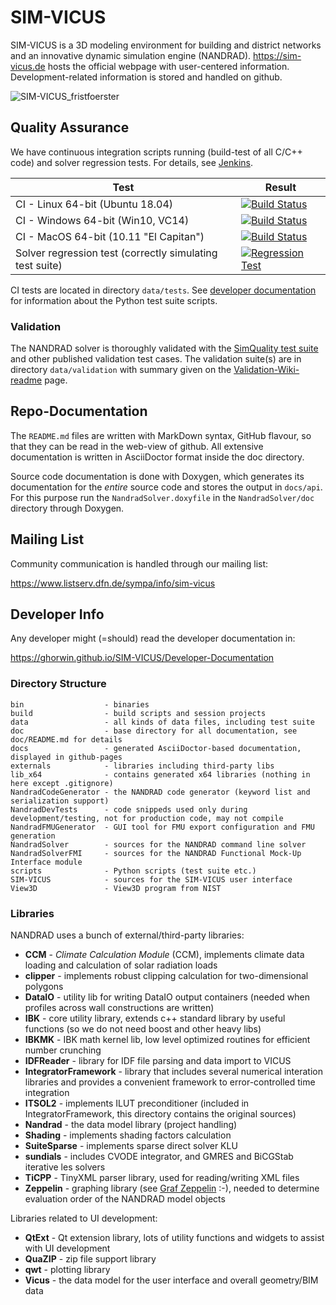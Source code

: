 # SIM-VICUS

SIM-VICUS is a 3D modeling environment for building and district networks and an innovative dynamic simulation engine (NANDRAD). https://sim-vicus.de hosts the official webpage with user-centered information. Development-related information is stored and handled on github.

![SIM-VICUS_fristfoerster](https://user-images.githubusercontent.com/6892676/131216469-553f0b81-d61a-470d-ae02-194ab0d82641.png)


## Quality Assurance

We have continuous integration scripts running (build-test of all C/C++ code) and solver regression tests. For details, see [Jenkins](https://baukli01.arch.tu-dresden.de/jenkins).

| Test | Result|
|-----|-----|
| CI - Linux 64-bit (Ubuntu 18.04) | [![Build Status](https://baukli01.arch.tu-dresden.de/jenkins/buildStatus/icon?job=NR-Linux-SimVicus&style=plastic)](https://baukli01.arch.tu-dresden.de/jenkins/job/NR-Linux-SimVicus/)    |
| CI - Windows 64-bit (Win10, VC14) | [![Build Status](https://baukli01.arch.tu-dresden.de/jenkins/buildStatus/icon?job=NR64-Win-SimVicus&style=plastic)](https://baukli01.arch.tu-dresden.de/jenkins/job/NR64-Win-SimVicus/)   |
| CI - MacOS 64-bit (10.11 "El Capitan") | [![Build Status](https://baukli01.arch.tu-dresden.de/jenkins/buildStatus/icon?job=NR-IOS-SimVicus&style=plastic)](https://baukli01.arch.tu-dresden.de/jenkins/job/NR-IOS-SimVicus/) |
| Solver regression test (correctly simulating test suite) | [![Regression Test](https://baukli01.arch.tu-dresden.de/jenkins/buildStatus/icon?job=Daily-Test-SimVicus_Nandrad2&style=plastic&subject=Testsuite)](https://baukli01.arch.tu-dresden.de/jenkins/job/Daily-Test-SimVicus_Nandrad2/)   |

CI tests are located in directory `data/tests`. See [developer documentation](https://ghorwin.github.io/SIM-VICUS/Developer-Documentation/index.html) for information about the Python test suite scripts.

### Validation

The NANDRAD solver is thoroughly validated with the [SimQuality test suite](https://simquality.de) and other published validation test cases.
The validation suite(s) are in directory `data/validation` with summary given on the [Validation-Wiki-readme](https://github.com/ghorwin/SIM-VICUS/tree/master/data/validation/SimQuality) page.

## Repo-Documentation

The `README.md` files are written with MarkDown syntax, GitHub flavour, so that they can be read in the web-view of github.
All extensive documentation is written in AsciiDoctor format inside the doc directory.

Source code documentation is done with Doxygen, which generates its documentation for the _entire_ source code and stores
the output in `docs/api`. For this purpose run the `NandradSolver.doxyfile` in the `NandradSolver/doc` directory through Doxygen.


## Mailing List 

Community communication is handled through our mailing list:

https://www.listserv.dfn.de/sympa/info/sim-vicus


## Developer Info

Any developer might (=should) read the developer documentation in:

https://ghorwin.github.io/SIM-VICUS/Developer-Documentation

### Directory Structure

```
bin                  - binaries
build                - build scripts and session projects
data                 - all kinds of data files, including test suite
doc                  - base directory for all documentation, see doc/README.md for details
docs                 - generated AsciiDoctor-based documentation, displayed in github-pages
externals            - libraries including third-party libs
lib_x64              - contains generated x64 libraries (nothing in here except .gitignore)
NandradCodeGenerator - the NANDRAD code generator (keyword list and serialization support)
NandradDevTests      - code snippeds used only during development/testing, not for production code, may not compile
NandradFMUGenerator  - GUI tool for FMU export configuration and FMU generation
NandradSolver        - sources for the NANDRAD command line solver
NandradSolverFMI     - sources for the NANDRAD Functional Mock-Up Interface module
scripts              - Python scripts (test suite etc.)
SIM-VICUS            - sources for the SIM-VICUS user interface
View3D               - View3D program from NIST
```

### Libraries

NANDRAD uses a bunch of external/third-party libraries:

* **CCM** - _Climate Calculation Module_ (CCM), implements climate data loading and calculation of solar radiation loads
* **clipper** - implements robust clipping calculation for two-dimensional polygons
* **DataIO** - utility lib for writing DataIO output containers (needed when profiles across wall constructions are written)
* **IBK** - core utility library, extends c++ standard library by useful functions (so we do not need boost and other heavy libs)
* **IBKMK** - IBK math kernel lib, low level optimized routines for efficient number crunching
* **IDFReader** - library for IDF file parsing and data import to VICUS
* **IntegratorFramework** - library that includes several numerical interation libraries and provides a convenient framework to error-controlled time integration
* **ITSOL2** - implements ILUT preconditioner (included in IntegratorFramework, this directory contains the original sources)
* **Nandrad** - the data model library (project handling)
* **Shading** - implements shading factors calculation
* **SuiteSparse** - implements sparse direct solver KLU
* **sundials** - includes CVODE integrator, and GMRES and BiCGStab iterative les solvers
* **TiCPP** - TinyXML parser library, used for reading/writing XML files
* **Zeppelin** - graphing library (see [Graf Zeppelin](https://de.wikipedia.org/wiki/Ferdinand_von_Zeppelin) :-), needed to determine evaluation order of the NANDRAD model objects

Libraries related to UI development:

* **QtExt** - Qt extension library, lots of utility functions and widgets to assist with UI development
* **QuaZIP** - zip file support library
* **qwt** - plotting library
* **Vicus** - the data model for the user interface and overall geometry/BIM data

